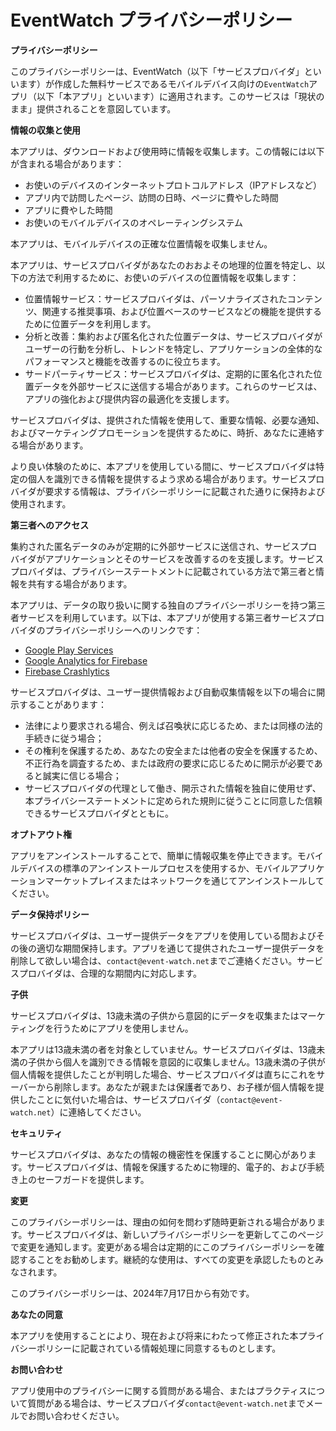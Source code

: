 # EventWatch プライバシーポリシー

**プライバシーポリシー**

このプライバシーポリシーは、EventWatch（以下「サービスプロバイダ」といいます）が作成した無料サービスであるモバイルデバイス向けの`EventWatch`アプリ（以下「本アプリ」といいます）に適用されます。このサービスは「現状のまま」提供されることを意図しています。

**情報の収集と使用**

本アプリは、ダウンロードおよび使用時に情報を収集します。この情報には以下が含まれる場合があります：

* お使いのデバイスのインターネットプロトコルアドレス（IPアドレスなど）
* アプリ内で訪問したページ、訪問の日時、ページに費やした時間
* アプリに費やした時間
* お使いのモバイルデバイスのオペレーティングシステム

本アプリは、モバイルデバイスの正確な位置情報を収集しません。

本アプリは、サービスプロバイダがあなたのおおよその地理的位置を特定し、以下の方法で利用するために、お使いのデバイスの位置情報を収集します：

* 位置情報サービス：サービスプロバイダは、パーソナライズされたコンテンツ、関連する推奨事項、および位置ベースのサービスなどの機能を提供するために位置データを利用します。
* 分析と改善：集約および匿名化された位置データは、サービスプロバイダがユーザーの行動を分析し、トレンドを特定し、アプリケーションの全体的なパフォーマンスと機能を改善するのに役立ちます。
* サードパーティサービス：サービスプロバイダは、定期的に匿名化された位置データを外部サービスに送信する場合があります。これらのサービスは、アプリの強化および提供内容の最適化を支援します。

サービスプロバイダは、提供された情報を使用して、重要な情報、必要な通知、およびマーケティングプロモーションを提供するために、時折、あなたに連絡する場合があります。

より良い体験のために、本アプリを使用している間に、サービスプロバイダは特定の個人を識別できる情報を提供するよう求める場合があります。サービスプロバイダが要求する情報は、プライバシーポリシーに記載された通りに保持および使用されます。

**第三者へのアクセス**

集約された匿名データのみが定期的に外部サービスに送信され、サービスプロバイダがアプリケーションとそのサービスを改善するのを支援します。サービスプロバイダは、プライバシーステートメントに記載されている方法で第三者と情報を共有する場合があります。

本アプリは、データの取り扱いに関する独自のプライバシーポリシーを持つ第三者サービスを利用しています。以下は、本アプリが使用する第三者サービスプロバイダのプライバシーポリシーへのリンクです：

* [Google Play Services](https://www.google.com/policies/privacy/)
* [Google Analytics for Firebase](https://firebase.google.com/support/privacy)
* [Firebase Crashlytics](https://firebase.google.com/support/privacy/)

サービスプロバイダは、ユーザー提供情報および自動収集情報を以下の場合に開示することがあります：

* 法律により要求される場合、例えば召喚状に応じるため、または同様の法的手続きに従う場合；
* その権利を保護するため、あなたの安全または他者の安全を保護するため、不正行為を調査するため、または政府の要求に応じるために開示が必要であると誠実に信じる場合；
* サービスプロバイダの代理として働き、開示された情報を独自に使用せず、本プライバシーステートメントに定められた規則に従うことに同意した信頼できるサービスプロバイダとともに。

**オプトアウト権**

アプリをアンインストールすることで、簡単に情報収集を停止できます。モバイルデバイスの標準のアンインストールプロセスを使用するか、モバイルアプリケーションマーケットプレイスまたはネットワークを通じてアンインストールしてください。

**データ保持ポリシー**

サービスプロバイダは、ユーザー提供データをアプリを使用している間およびその後の適切な期間保持します。アプリを通じて提供されたユーザー提供データを削除して欲しい場合は、`contact@event-watch.net`までご連絡ください。サービスプロバイダは、合理的な期間内に対応します。

**子供**

サービスプロバイダは、13歳未満の子供から意図的にデータを収集またはマーケティングを行うためにアプリを使用しません。

本アプリは13歳未満の者を対象としていません。サービスプロバイダは、13歳未満の子供から個人を識別できる情報を意図的に収集しません。13歳未満の子供が個人情報を提供したことが判明した場合、サービスプロバイダは直ちにこれをサーバーから削除します。あなたが親または保護者であり、お子様が個人情報を提供したことに気付いた場合は、サービスプロバイダ（`contact@event-watch.net`）に連絡してください。

**セキュリティ**

サービスプロバイダは、あなたの情報の機密性を保護することに関心があります。サービスプロバイダは、情報を保護するために物理的、電子的、および手続き上のセーフガードを提供します。

**変更**

このプライバシーポリシーは、理由の如何を問わず随時更新される場合があります。サービスプロバイダは、新しいプライバシーポリシーを更新してこのページで変更を通知します。変更がある場合は定期的にこのプライバシーポリシーを確認することをお勧めします。継続的な使用は、すべての変更を承認したものとみなされます。

このプライバシーポリシーは、2024年7月17日から有効です。

**あなたの同意**

本アプリを使用することにより、現在および将来にわたって修正された本プライバシーポリシーに記載されている情報処理に同意するものとします。

**お問い合わせ**

アプリ使用中のプライバシーに関する質問がある場合、またはプラクティスについて質問がある場合は、サービスプロバイダ`contact@event-watch.net`までメールでお問い合わせください。
